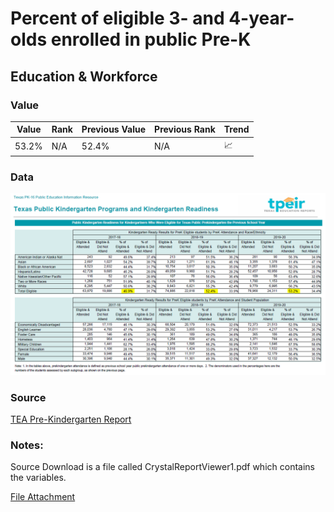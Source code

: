 # Percent of eligible 3- and 4-year-olds enrolled in public Pre-K

## Education & Workforce

### Value

|  Value      | Rank        | Previous Value | Previous Rank | Trend | 
| ----------- | ----------- | ----------- | ----------- | -----------|
| 53.2%      | N/A         |    52.4%  | N/A         | 📈       | 

### Data
![Pre-K Eligible Enrolled](./prek.PNG)

### Source
[TEA Pre-Kindergarten Report](https://www.texaseducationinfo.org/PickList.aspx?Page=Prekindergarten+Programs&ReportName=tpeir_pk_enroll_funds_state&PickList=School+Year&SubList=No&Title=Texas+Public+Prekindergarten+Programs+and+Enrollment+Ages+3+and+4+-+Statewide&Graph=N&from=Home%2fTopic%2fPrekindergarten+Programs)

### Notes:
Source Download is a file called CrystalReportViewer1.pdf which contains the variables.

[File Attachment](./CrystalReportViewer1.pdf)